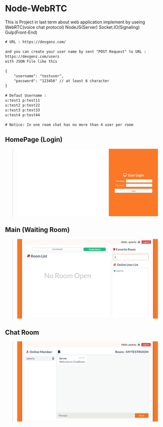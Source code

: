 # Node-WebRTC
This is Project in last term about web application
implement by useing WebRTC(voice chat protocol) NodeJS(Server) Socket.IO(Signaling) Gulp(Front-End)
```
# URL : https://devgenz.com/

and you can create your user name by sent "POST Request" to URL : https://devgenz.com/users
with JSON File like this 

{
	"username": "testuser",
	"password": "123456" // at least 6 character
}

# Defaut Username : 
u:test1 p:test11
u:test2 p:test22
u:test3 p:test33
u:test4 p:test44

# Notice: In one room chat has no more than 4 user per room
```
## HomePage (Login)
>![Picture](https://github.com/simulaterz/Node-WebRTC/blob/master/Pic/login.jpg)
## Main (Waiting Room)
>![Picture](https://github.com/simulaterz/Node-WebRTC/blob/master/Pic/main.jpg)
## Chat Room
>![Picture](https://github.com/simulaterz/Node-WebRTC/blob/master/Pic/chat.jpg)
